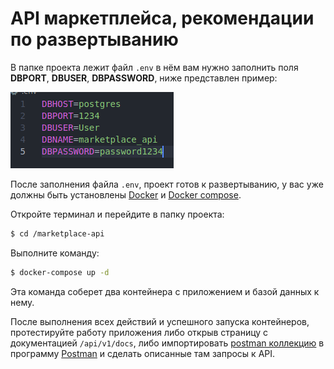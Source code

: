 # API маркетплейса, рекомендации по развертыванию

В папке проекта лежит файл `.env` в нём вам нужно заполнить поля **DBPORT**, **DBUSER**, **DBPASSWORD**, ниже представлен пример:

![Пример](./img/env.png)

После заполнения файла `.env`, проект готов к развертыванию, у вас уже должны быть установлены [Docker](https://www.docker.com/) и [Docker compose](https://docs.docker.com/compose/install/).

Откройте терминал и перейдите в папку проекта:

```bash
$ cd /marketplace-api
```

Выполните команду:

```bash
$ docker-compose up -d
```

Эта команда соберет два контейнера с приложением и базой данных к нему.

После выполнения всех действий и успешного запуска контейнеров, протестируйте работу приложения либо открыв страницу с документацией `/api/v1/docs`, либо импортировать [postman коллекцию](<FastApi collection.postman_collection.json>) в программу [Postman](https://www.postman.com/) и сделать описанные там запросы к API.
